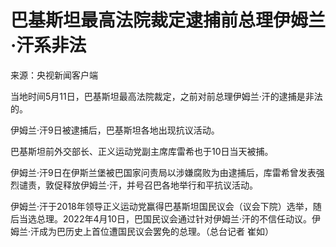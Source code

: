 # 巴基斯坦最高法院裁定逮捕前总理伊姆兰·汗系非法

来源：央视新闻客户端

当地时间5月11日，巴基斯坦最高法院裁定，之前对前总理伊姆兰·汗的逮捕是非法的。

伊姆兰·汗9日被逮捕后，巴基斯坦各地出现抗议活动。

巴基斯坦前外交部长、正义运动党副主席库雷希也于10日当天被捕。

伊姆兰·汗9日在伊斯兰堡被巴国家问责局以涉嫌腐败为由逮捕后，库雷希曾发表强烈谴责，敦促释放伊姆兰·汗，并号召巴各地举行和平抗议活动。

伊姆兰·汗于2018年领导正义运动党赢得巴基斯坦国民议会（议会下院）选举，随后当选总理。2022年4月10日，巴国民议会通过针对伊姆兰·汗的不信任动议。伊姆兰·汗成为巴历史上首位遭国民议会罢免的总理。（总台记者
崔如）

